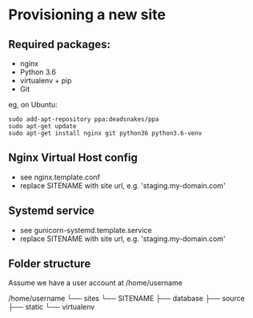 Provisioning a new site
=======================

## Required packages:

* nginx
* Python 3.6
* virtualenv + pip
* Git

eg, on Ubuntu:
	
	sudo add-apt-repository ppa:deadsnakes/ppa
	sudo apt-get update
	sudo apt-get install nginx git python36 python3.6-venv


## Nginx Virtual Host config

* see nginx.template.conf
* replace SITENAME with site url, e.g. 'staging.my-domain.com'


## Systemd service

* see gunicorn-systemd.template.service
* replace SITENAME with site url, e.g. 'staging.my-domain.com'


## Folder structure
Assume we have a user account at /home/username

/home/username
└── sites
    └── SITENAME
	  ├── database
	  ├── source
	  ├── static
	  └── virtualenv
